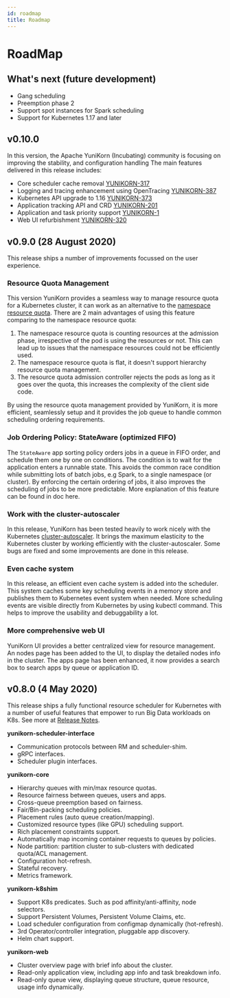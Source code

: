 ```yaml
---
id: roadmap
title: Roadmap
---
```


<!--
Licensed to the Apache Software Foundation (ASF) under one
or more contributor license agreements.  See the NOTICE file
distributed with this work for additional information
regarding copyright ownership.  The ASF licenses this file
to you under the Apache License, Version 2.0 (the
"License"); you may not use this file except in compliance
with the License.  You may obtain a copy of the License at

  http://www.apache.org/licenses/LICENSE-2.0

Unless required by applicable law or agreed to in writing,
software distributed under the License is distributed on an
"AS IS" BASIS, WITHOUT WARRANTIES OR CONDITIONS OF ANY
KIND, either express or implied.  See the License for the
specific language governing permissions and limitations
under the License.
-->

# RoadMap

## What's next (future development)

- Gang scheduling
- Preemption phase 2
- Support spot instances for Spark scheduling
- Support for Kubernetes 1.17 and later

## v0.10.0

In this version, the Apache YuniKorn (Incubating) community is focusing on improving the stability, and configuration handling
The main features delivered in this release includes:

- Core scheduler cache removal [YUNIKORN-317](https://issues.apache.org/jira/browse/YUNIKORN-317)
- Logging and tracing enhancement using OpenTracing [YUNIKORN-387](https://issues.apache.org/jira/browse/YUNIKORN-387)
- Kubernetes API upgrade to 1.16 [YUNIKORN-373](https://issues.apache.org/jira/browse/YUNIKORN-373)
- Application tracking API and CRD [YUNIKORN-201](https://issues.apache.org/jira/browse/YUNIKORN-201)
- Application and task priority support [YUNIKORN-1](https://issues.apache.org/jira/browse/YUNIKORN-1)
- Web UI refurbishment [YUNIKORN-320](https://issues.apache.org/jira/browse/YUNIKORN-320)

## v0.9.0 (28 August 2020)

This release ships a number of improvements focussed on the user experience.

### Resource Quota Management

This version YuniKorn provides a seamless way to manage resource quota for a Kubernetes cluster, it can work as an
alternative to the [namespace resource quota](https://kubernetes.io/docs/concepts/policy/resource-quotas/). There are
2 main advantages of using this feature comparing to the namespace resource quota:

1. The namespace resource quota is counting resources at the admission phase, irrespective of the pod is using the resources or not.
This can lead up to issues that the namespace resources could not be efficiently used.
2. The namespace resource quota is flat, it doesn't support hierarchy resource quota management.
3. The resource quota admission controller rejects the pods as long as it goes over the quota, this increases the complexity
of the client side code.

By using the resource quota management provided by YuniKorn, it is more efficient, seamlessly setup and it provides the
job queue to handle common scheduling ordering requirements.

### Job Ordering Policy: StateAware (optimized FIFO)

The `StateAware` app sorting policy orders jobs in a queue in FIFO order, and schedule them one by one on conditions.
The condition is to wait for the application enters a runnable state. This avoids the common race condition while submitting
lots of batch jobs, e.g Spark, to a single namespace (or cluster). By enforcing the certain ordering of jobs, it also improves
the scheduling of jobs to be more predictable. More explanation of this feature can be found in doc here.

### Work with the cluster-autoscaler

In this release, YuniKorn has been tested heavily to work nicely with the Kubernetes [cluster-autoscaler](https://github.com/kubernetes/autoscaler/tree/master/cluster-autoscaler).
It brings the maximum elasticity to the Kubernetes cluster by working efficiently with the cluster-autoscaler. Some bugs
are fixed and some improvements are done in this release.

### Even cache system

In this release, an efficient even cache system is added into the scheduler. This system caches some key scheduling
events in a memory store and publishes them to Kubernetes event system when needed. More scheduling events are visible
directly from Kubernetes by using kubectl command. This helps to improve the usability and debuggability a lot.

### More comprehensive web UI

YuniKorn UI provides a better centralized view for resource management. An nodes page has been added to the UI, to display
the detailed nodes info in the cluster. The apps page has been enhanced, it now provides a search box to search apps by
queue or application ID.

## v0.8.0 (4 May 2020)

This release ships a fully functional resource scheduler for Kubernetes with a number of useful features that empower
to run Big Data workloads on K8s. See more at [Release Notes](http://yunikorn.apache.org/docs/get_started/release_notes#release-notes-v080).

**yunikorn-scheduler-interface**

* Communication protocols between RM and scheduler-shim.
* gRPC interfaces.
* Scheduler plugin interfaces.

**yunikorn-core**

* Hierarchy queues with min/max resource quotas.
* Resource fairness between queues, users and apps.
* Cross-queue preemption based on fairness.
* Fair/Bin-packing scheduling policies.
* Placement rules (auto queue creation/mapping).
* Customized resource types (like GPU) scheduling support.
* Rich placement constraints support.
* Automatically map incoming container requests to queues by policies.
* Node partition: partition cluster to sub-clusters with dedicated quota/ACL management.
* Configuration hot-refresh.
* Stateful recovery.
* Metrics framework.

**yunikorn-k8shim**

* Support K8s predicates. Such as pod affinity/anti-affinity, node selectors.
* Support Persistent Volumes, Persistent Volume Claims, etc.
* Load scheduler configuration from configmap dynamically (hot-refresh).
* 3rd Operator/controller integration, pluggable app discovery.
* Helm chart support.

**yunikorn-web**

* Cluster overview page with brief info about the cluster.
* Read-only application view, including app info and task breakdown info.
* Read-only queue view, displaying queue structure, queue resource, usage info dynamically.
